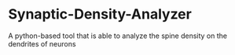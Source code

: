 # Synaptic-Density-Analyzer
A python-based tool that is able to analyze the spine density on the dendrites of neurons
